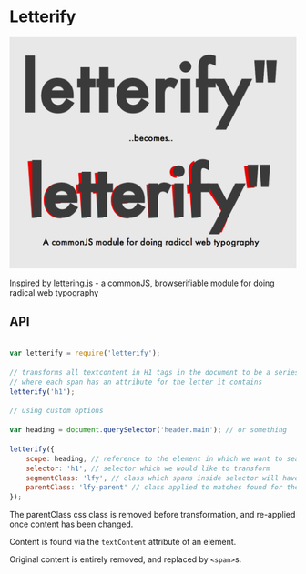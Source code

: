 # Letterify

![letterify](https://raw.githubusercontent.com/dazld/letterify/master/letterify.png)

Inspired by lettering.js - a commonJS, browserifiable module for doing radical web typography

## API

```js

var letterify = require('letterify');

// transforms all textcontent in H1 tags in the document to be a series of spans
// where each span has an attribute for the letter it contains
letterify('h1'); 

// using custom options

var heading = document.querySelector('header.main'); // or something

letterify({
    scope: heading, // reference to the element in which we want to search
    selector: 'h1', // selector which we would like to transform
    segmentClass: 'lfy', // class which spans inside selector will have
    parentClass: 'lfy-parent' // class applied to matches found for the selector
});

```

The parentClass css class is removed before transformation, and re-applied once content has been changed.

Content is found via the `textContent` attribute of an element.

Original content is entirely removed, and replaced by `<span>`s.
